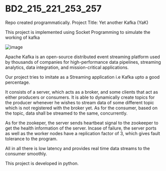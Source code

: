 # BD2_215_221_253_257
Repo created programmatically. Project Title: Yet another Kafka (YaK)

This project is implemented using Socket Programming to simulate the working of kafka


![image](https://user-images.githubusercontent.com/80464081/204954412-69c07f35-071e-4822-9e9f-5842cf83758c.png)



Apache Kafka is an open-source distributed event streaming platform used by thousands of companies for high-performance data pipelines, 
streaming analytics, data integration, and mission-critical applications.

Our project tries to imitate as a Streaming application i.e Kafka upto a good percentage. 

It consists of a server, which acts as a broker, and some clients that act as either producers or consumers. It is able to dynamically create topics
for the producer whenever he wishes to stream data of some different topic which is not registered with the broker yet. As for the consumer, based
on the topic, data shall be streamed to the same, concurrently. 

As for the zookeper, the server sends heartbeat signal to the zookeeper to get the health information of the server. Incase of failure, the server ports as well as the worker nodes have a replication factor of 3, which gives fault tolerance to the program.

All in all there is low latency and provides real time data streams to the consumer smoothly.

This project is developed in python.
